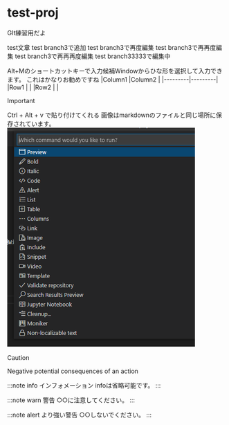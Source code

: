 # test-proj
GIt練習用だよ

test文章
test branch3で追加
test branch3で再度編集
test branch3で再再度編集
test branch3で再再再度編集
test branch33333で編集中

Alt+Mのショートカットキーで入力候補Windowからひな形を選択して入力できます。
これはかなりお勧めですね
|Column1  |Column2  |
|---------|---------|
|Row1     |         |
|Row2     |         |


> [!IMPORTANT]
> Ctrl + Alt + v で貼り付けてくれる
> 画像はmarkdownのファイルと同じ場所に保存されています。
![](2022-01-12-16-03-23.png)

> [!CAUTION]
> Negative potential consequences of an action


:::note info
インフォメーション
infoは省略可能です。
:::

:::note warn
警告
○○に注意してください。
:::

:::note alert
より強い警告
○○しないでください。
:::